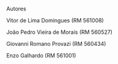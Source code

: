 Autores 

Vitor de Lima Domingues (RM 561008)

João Pedro Vieira de Morais (RM 560527)

Giovanni Romano Provazi (RM 560434)

Enzo Galhardo (RM 561001)